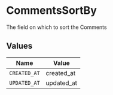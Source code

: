 # CommentsSortBy

The field on which to sort the Comments


## Values

| Name         | Value        |
| ------------ | ------------ |
| `CREATED_AT` | created_at   |
| `UPDATED_AT` | updated_at   |